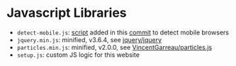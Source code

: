 # Javascript Libraries

* `detect-mobile.js`: [script](http://detectmobilebrowser.com/) added in this [commit](https://github.com/izzygomez/izzygomez.github.io/commit/bdb242ba96a56b7eb4b3c33c2c5dd612b87083f4) to detect mobile browsers
* `jquery.min.js`: minified, v3.6.4, see [jquery/jquery](https://github.com/jquery/jquery)
* `particles.min.js`: minified, v2.0.0, see [VincentGarreau/particles.js](https://github.com/VincentGarreau/particles.js)
* `setup.js`: custom JS logic for this website
